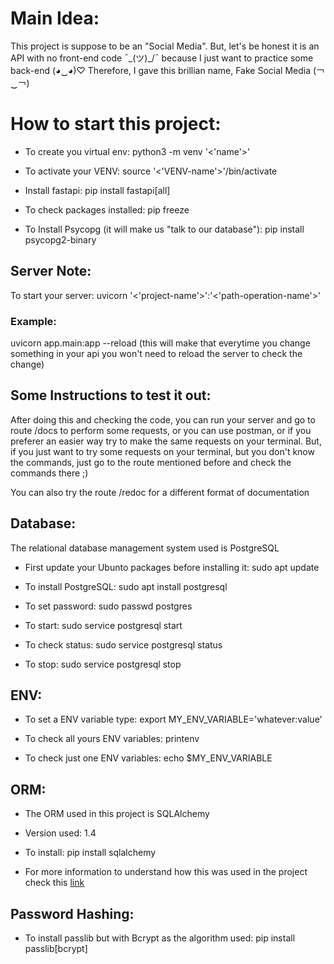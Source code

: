 # Main Idea:

This project is suppose to be an "Social Media". But, let's be honest it is an
API with no front-end code ¯\_(ツ)_/¯ because I just want to practice some
back-end (◕‿◕)♡ Therefore, I gave this brillian name, Fake Social Media (￢‿￢)

# How to start this project:

  - To create you virtual env: python3 -m venv '<'name'>'

  - To activate your VENV: source '<'VENV-name'>'/bin/activate

  - Install fastapi: pip install fastapi[all]

  - To check packages installed: pip freeze
  
  - To Install Psycopg (it will make us "talk to our database"): pip install
    psycopg2-binary

## Server Note:

  To start your server: uvicorn '<'project-name'>':'<'path-operation-name'>' 

### Example:

  uvicorn app.main:app --reload (this will make that everytime you change something in your api you won't need to reload the server to check the change)

## Some Instructions to test it out:

  After doing this and checking the code, you can run your server and go to
route /docs to perform some requests, or you can use postman, or if you preferer
an easier way try to make the same requests on your terminal. But, if you just
want to try some requests on your terminal, but you don't know the commands,
just go to the route mentioned before and check the commands there ;)

  You can also try the route /redoc for a different format of documentation

## Database: 

The relational database management system used is PostgreSQL

  - First update your Ubunto packages before installing it: sudo apt update

  - To install PostgreSQL: sudo apt install postgresql

  - To set password: sudo passwd postgres

  - To start: sudo service postgresql start

  - To check status: sudo service postgresql status

  - To stop: sudo service postgresql stop

## ENV:
  
  - To set a ENV variable type: export MY_ENV_VARIABLE='whatever:value'

  - To check all yours ENV variables: printenv

  - To check just one ENV variables: echo $MY_ENV_VARIABLE

## ORM:

  - The ORM used in this project is SQLAlchemy

  - Version used: 1.4

  - To install: pip install sqlalchemy

  - For more information to understand how this was used in the project check
    this [link](https://fastapi.tiangolo.com/advanced/async-sql-databases/?h=sqlalche#import-and-set-up-sqlalchemy)

## Password Hashing:

  - To install passlib but with Bcrypt as the algorithm used: pip install passlib[bcrypt]

